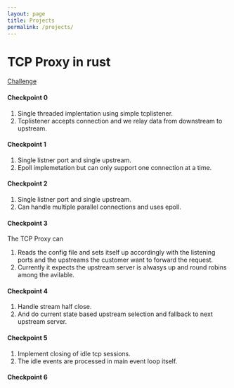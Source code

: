```yaml
---
layout: page
title: Projects
permalink: /projects/
---
```


# TCP Proxy in rust

[Challenge](https://github.com/fly-hiring/platform-challenge)

#### Checkpoint 0

1. Single threaded implentation using simple tcplistener.
1. Tcplistener accepts connection and we relay data from downstream to upstream.

#### Checkpoint 1

1. Single listner port and single upstream.
1. Epoll implemetation but can only support one connection at a time.

#### Checkpoint 2

1. Single listner port and single upstream.
1. Can handle multiple parallel connections and uses epoll.


#### Checkpoint 3

The TCP Proxy can
1. Reads the config file and sets itself up accordingly with the listening ports and the upstreams the customer want to forward the request.
1. Currently it expects the upstream server is alwasys up and round robins among the avilable.

#### Checkpoint 4

1. Handle stream half close.
1. And do current state based upstream selection and fallback to next upstream server.

#### Checkpoint 5

1. Implement closing of idle tcp sessions.
1. The idle events are processed in main event loop itself.

#### Checkpoint 6
